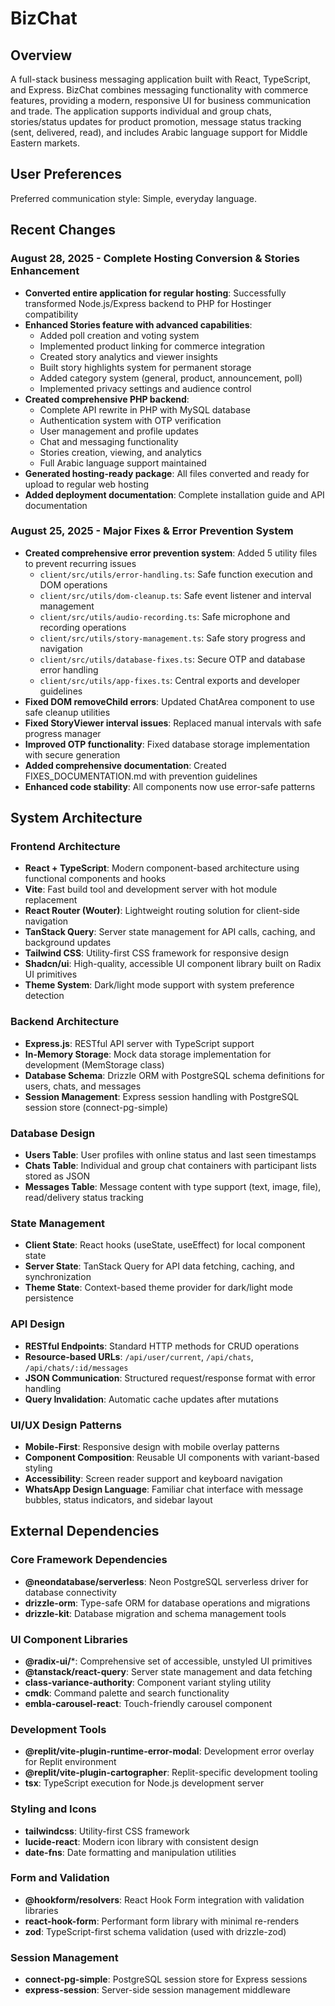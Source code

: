# BizChat

## Overview

A full-stack business messaging application built with React, TypeScript, and Express. BizChat combines messaging functionality with commerce features, providing a modern, responsive UI for business communication and trade. The application supports individual and group chats, stories/status updates for product promotion, message status tracking (sent, delivered, read), and includes Arabic language support for Middle Eastern markets.

## User Preferences

Preferred communication style: Simple, everyday language.

## Recent Changes

### August 28, 2025 - Complete Hosting Conversion & Stories Enhancement
- **Converted entire application for regular hosting**: Successfully transformed Node.js/Express backend to PHP for Hostinger compatibility
- **Enhanced Stories feature with advanced capabilities**:
  - Added poll creation and voting system
  - Implemented product linking for commerce integration
  - Created story analytics and viewer insights
  - Built story highlights system for permanent storage
  - Added category system (general, product, announcement, poll)
  - Implemented privacy settings and audience control
- **Created comprehensive PHP backend**: 
  - Complete API rewrite in PHP with MySQL database
  - Authentication system with OTP verification
  - User management and profile updates
  - Chat and messaging functionality
  - Stories creation, viewing, and analytics
  - Full Arabic language support maintained
- **Generated hosting-ready package**: All files converted and ready for upload to regular web hosting
- **Added deployment documentation**: Complete installation guide and API documentation

### August 25, 2025 - Major Fixes & Error Prevention System
- **Created comprehensive error prevention system**: Added 5 utility files to prevent recurring issues
  - `client/src/utils/error-handling.ts`: Safe function execution and DOM operations
  - `client/src/utils/dom-cleanup.ts`: Safe event listener and interval management
  - `client/src/utils/audio-recording.ts`: Safe microphone and recording operations
  - `client/src/utils/story-management.ts`: Safe story progress and navigation
  - `client/src/utils/database-fixes.ts`: Secure OTP and database error handling
  - `client/src/utils/app-fixes.ts`: Central exports and developer guidelines
- **Fixed DOM removeChild errors**: Updated ChatArea component to use safe cleanup utilities
- **Fixed StoryViewer interval issues**: Replaced manual intervals with safe progress manager
- **Improved OTP functionality**: Fixed database storage implementation with secure generation
- **Added comprehensive documentation**: Created FIXES_DOCUMENTATION.md with prevention guidelines
- **Enhanced code stability**: All components now use error-safe patterns

## System Architecture

### Frontend Architecture
- **React + TypeScript**: Modern component-based architecture using functional components and hooks
- **Vite**: Fast build tool and development server with hot module replacement
- **React Router (Wouter)**: Lightweight routing solution for client-side navigation
- **TanStack Query**: Server state management for API calls, caching, and background updates
- **Tailwind CSS**: Utility-first CSS framework for responsive design
- **Shadcn/ui**: High-quality, accessible UI component library built on Radix UI primitives
- **Theme System**: Dark/light mode support with system preference detection

### Backend Architecture
- **Express.js**: RESTful API server with TypeScript support
- **In-Memory Storage**: Mock data storage implementation for development (MemStorage class)
- **Database Schema**: Drizzle ORM with PostgreSQL schema definitions for users, chats, and messages
- **Session Management**: Express session handling with PostgreSQL session store (connect-pg-simple)

### Database Design
- **Users Table**: User profiles with online status and last seen timestamps
- **Chats Table**: Individual and group chat containers with participant lists stored as JSON
- **Messages Table**: Message content with type support (text, image, file), read/delivery status tracking

### State Management
- **Client State**: React hooks (useState, useEffect) for local component state
- **Server State**: TanStack Query for API data fetching, caching, and synchronization
- **Theme State**: Context-based theme provider for dark/light mode persistence

### API Design
- **RESTful Endpoints**: Standard HTTP methods for CRUD operations
- **Resource-based URLs**: `/api/user/current`, `/api/chats`, `/api/chats/:id/messages`
- **JSON Communication**: Structured request/response format with error handling
- **Query Invalidation**: Automatic cache updates after mutations

### UI/UX Design Patterns
- **Mobile-First**: Responsive design with mobile overlay patterns
- **Component Composition**: Reusable UI components with variant-based styling
- **Accessibility**: Screen reader support and keyboard navigation
- **WhatsApp Design Language**: Familiar chat interface with message bubbles, status indicators, and sidebar layout

## External Dependencies

### Core Framework Dependencies
- **@neondatabase/serverless**: Neon PostgreSQL serverless driver for database connectivity
- **drizzle-orm**: Type-safe ORM for database operations and migrations
- **drizzle-kit**: Database migration and schema management tools

### UI Component Libraries
- **@radix-ui/***: Comprehensive set of accessible, unstyled UI primitives
- **@tanstack/react-query**: Server state management and data fetching
- **class-variance-authority**: Component variant styling utility
- **cmdk**: Command palette and search functionality
- **embla-carousel-react**: Touch-friendly carousel component

### Development Tools
- **@replit/vite-plugin-runtime-error-modal**: Development error overlay for Replit environment
- **@replit/vite-plugin-cartographer**: Replit-specific development tooling
- **tsx**: TypeScript execution for Node.js development server

### Styling and Icons
- **tailwindcss**: Utility-first CSS framework
- **lucide-react**: Modern icon library with consistent design
- **date-fns**: Date formatting and manipulation utilities

### Form and Validation
- **@hookform/resolvers**: React Hook Form integration with validation libraries
- **react-hook-form**: Performant form library with minimal re-renders
- **zod**: TypeScript-first schema validation (used with drizzle-zod)

### Session Management
- **connect-pg-simple**: PostgreSQL session store for Express sessions
- **express-session**: Server-side session management middleware